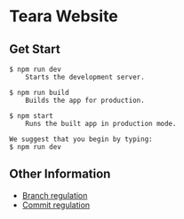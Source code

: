# Teara Website

## Get Start
```
$ npm run dev
    Starts the development server.

$ npm run build
    Builds the app for production.

$ npm start
    Runs the built app in production mode.

We suggest that you begin by typing:
$ npm run dev
```

## Other Information
- [Branch regulation](doc/branch.md)
- [Commit regulation](doc/commit.md)